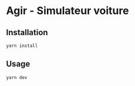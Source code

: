 # Agir - Simulateur voiture

## Installation

```bash
yarn install
```

## Usage

```bash
yarn dev
```
